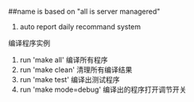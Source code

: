 ##name is based on "all is server managered" 

1. auto report daily recommand system



编译程序实例
1. run 'make all' 编译所有程序
2. run 'make clean' 清理所有编译结果
3. run 'make test' 编译出测试程序
4. run 'make mode=debug' 编译出的程序打开调节开关
